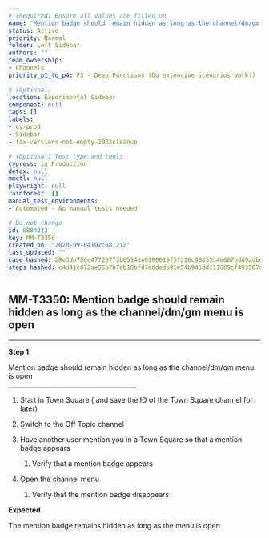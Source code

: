 ```yaml
---
# (Required) Ensure all values are filled up
name: "Mention badge should remain hidden as long as the channel/dm/gm menu is open"
status: Active
priority: Normal
folder: Left Sidebar
authors: ""
team_ownership: 
- Channels
priority_p1_to_p4: P3 - Deep Functions (Do extensive scenarios work?)

# (Optional)
location: Experimental Sidebar
component: null
tags: []
labels: 
- cy-prod
- Sidebar
- fix-versions-not-empty-2022cleanup

# (Optional) Test type and tools
cypress: in Production
detox: null
mmctl: null
playwright: null
rainforest: []
manual_test_environments: 
- Automated - No manual tests needed

# Do not change
id: 6884343
key: MM-T3350
created_on: "2020-09-04T02:58:21Z"
last_updated: ""
case_hashed: 28e3de750e47720773b05141e0190015f3f216c9883534e607bdd9adbe0befa8f51f46fc2cf9937f5e16601d335f3519
steps_hashed: c4d41c672ae55b7b7ab18bfd7addedb91e54b943dd111889cf493507ab7fc09d6a8d2f2f7ddae4a115a6e5ec95f06f29
---
```


<!-- (Auto-generated) Based on frontmatter's "key" and "name" -->

## MM-T3350: Mention badge should remain hidden as long as the channel/dm/gm menu is open

---

**Step 1**

Mention badge should remain hidden as long as the channel/dm/gm menu is open\
\_\_\_\_\_\_\_\_\_\_\_\_\_\_\_\_\_\_\_\_\_\_\_\_\_\_\_\_\_\_\_\_\_\_\_\_\_\_\_\_

1. Start in Town Square ( and save the ID of the Town Square channel for later)

2. Switch to the Off Topic channel

3. Have another user mention you in a Town Square so that a mention badge appears

   1. Verify that a mention badge appears

4. Open the channel menu

   1. Verify that the mention badge disappears

**Expected**

The mention badge remains hidden as long as the menu is open
